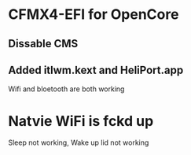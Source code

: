 # CFMX4-EFI for OpenCore

## Dissable CMS 
## Added itlwm.kext and HeliPort.app
Wifi and bloetooth are both working

# Natvie WiFi is fckd up
Sleep not working, Wake up lid not working 
